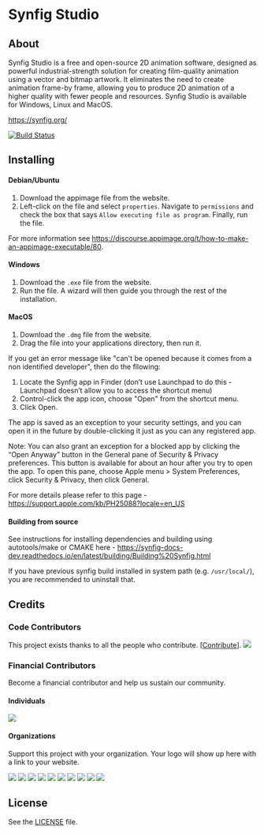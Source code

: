 Synfig Studio
=============

About
-----

Synfig Studio is a free and open-source 2D animation software, designed as
powerful industrial-strength solution for creating film-quality animation using
a vector and bitmap artwork. It eliminates the need to create animation
frame-by frame, allowing you to produce 2D animation of a higher quality with
fewer people and resources. Synfig Studio is available for Windows, Linux and
MacOS.

https://synfig.org/

[![Build Status](https://travis-ci.com/synfig/synfig.svg?branch=master)](https://travis-ci.com/synfig/synfig)

Installing
----------

#### Debian/Ubuntu
1. Download the appimage file from the website.
2. Left-click on the file and select `properties`. Navigate to `permissions` and check the box that says `Allow executing file as program`. Finally, run the  file.

For more information see https://discourse.appimage.org/t/how-to-make-an-appimage-executable/80.

#### Windows
1. Download the `.exe` file from the website.
2. Run the file. A wizard will then guide you through the rest of the installation.

#### MacOS
1. Download the `.dmg` file from the website.
2. Drag the file into your applications directory, then run it.

If you get an error message like "can't be opened because it comes from a non identified developer", then do the fllowing:

1. Locate the Synfig app in Finder (don’t use Launchpad to do this - Launchpad doesn’t allow you to access the shortcut menu)
2. Control-click the app icon, choose "Open" from the shortcut menu.
3. Click Open.

The app is saved as an exception to your security settings, and you can open it in the future by double-clicking it just as you can any registered app.

Note: You can also grant an exception for a blocked app by clicking the “Open Anyway” button in the General pane of Security & Privacy preferences. This button is available for about an hour after you try to open the app. To open this pane, choose Apple menu > System Preferences, click Security & Privacy, then click General.

For more details please refer to this page - https://support.apple.com/kb/PH25088?locale=en_US

#### Building from source

See instructions for installing dependencies and building using autotools/make or CMAKE here - https://synfig-docs-dev.readthedocs.io/en/latest/building/Building%20Synfig.html

If you have previous synfig build installed in system path (e.g. `/usr/local/`),
you are recommended to uninstall that.

## Credits

### Code Contributors

This project exists thanks to all the people who contribute. [[Contribute](https://synfig-docs-dev.readthedocs.io/en/latest/community/contribution%20guidelines.html)].
<a href="https://github.com/synfig/synfig/graphs/contributors"><img src="https://opencollective.com/synfig/contributors.svg?width=890&button=false" /></a>

### Financial Contributors

Become a financial contributor and help us sustain our community.

#### Individuals

<a href="https://opencollective.com/synfig"><img src="https://opencollective.com/synfig/individuals.svg?width=890"></a>

#### Organizations

Support this project with your organization. Your logo will show up here with a link to your website.

<a href="https://opencollective.com/synfig/organization/0/website"><img src="https://opencollective.com/synfig/organization/0/avatar.svg"></a>
<a href="https://opencollective.com/synfig/organization/1/website"><img src="https://opencollective.com/synfig/organization/1/avatar.svg"></a>
<a href="https://opencollective.com/synfig/organization/2/website"><img src="https://opencollective.com/synfig/organization/2/avatar.svg"></a>
<a href="https://opencollective.com/synfig/organization/3/website"><img src="https://opencollective.com/synfig/organization/3/avatar.svg"></a>
<a href="https://opencollective.com/synfig/organization/4/website"><img src="https://opencollective.com/synfig/organization/4/avatar.svg"></a>
<a href="https://opencollective.com/synfig/organization/5/website"><img src="https://opencollective.com/synfig/organization/5/avatar.svg"></a>
<a href="https://opencollective.com/synfig/organization/6/website"><img src="https://opencollective.com/synfig/organization/6/avatar.svg"></a>
<a href="https://opencollective.com/synfig/organization/7/website"><img src="https://opencollective.com/synfig/organization/7/avatar.svg"></a>
<a href="https://opencollective.com/synfig/organization/8/website"><img src="https://opencollective.com/synfig/organization/8/avatar.svg"></a>
<a href="https://opencollective.com/synfig/organization/9/website"><img src="https://opencollective.com/synfig/organization/9/avatar.svg"></a>

## License

See the [LICENSE](https://github.com/synfig/synfig/blob/master/LICENSE) file.
